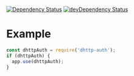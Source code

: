 [![Dependency Status](https://david-dm.org/dnode/dhttp-auth.svg)](https://david-dm.org/dnode/dhttp-auth)
[![devDependency Status](https://david-dm.org/dnode/dhttp-auth/dev-status.svg)](https://david-dm.org/dnode/dhttp-auth#info=devDependencies)

# Example
```javascript
const dhttpAuth = require('dhttp-auth');
if (dhttpAuth) {
  app.use(dhttpAuth);
}
```
